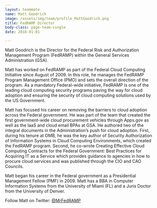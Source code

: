 ```yaml
---
layout: teammate
name: Matt Goodrich
image: /assets/img/team/profile_MattGoodrich.png
title: FedRAMP Director
body-class: page-team-single
date: 2018-01-01

---
```

Matt Goodrich is the Director for the Federal Risk and Authorization Management Program (FedRAMP) within the General Services Administration (GSA).

Matt has worked on FedRAMP as part of the Federal Cloud Computing Initiative since August of 2009. In this role, he manages the FedRAMP Program Management Office (PMO) and sets the overall direction of the program. As a mandatory Federal-wide initiative, FedRAMP is one of the leading cloud computing security programs paving the way for cloud adoption and ensuring the security of cloud computing solutions used by the US Government.

Matt has focused his career on removing the barriers to cloud adoption across the Federal government. He was part of the team that created the first government-wide cloud procurement vehicles through Apps.gov as well as the IaaS and cloud email BPAs at GSA. He authored two of the integral documents in the Administration’s push for cloud adoption. First, during his tenure at OMB, he was the key author of Security Authorization of Information Systems in Cloud Computing Environments, which created the FedRAMP program. Second, he co-wrote Creating Effective Cloud Computing Contracts for the Federal Government: Best Practices for Acquiring IT as a Service which provides guidance to agencies in how to procure cloud services and was published through the CIO and CAO Councils.

Matt began his career in the Federal government as a Presidential Management Fellow (PMF) in 2009. Matt has a BBA in Computer Information Systems from the University of Miami (FL) and a Juris Doctor from the University of Denver.

Follow Matt on Twitter: [@MrFedRAMP](http://twitter.com/MrFedRAMP)
